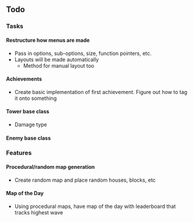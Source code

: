 


## Todo
### Tasks
#### Restructure how menus are made
- Pass in options, sub-options, size, function pointers, etc.
- Layouts will be made automatically
  - Method for manual layout too
#### Achievements
- Create basic implementation of first achievement. Figure out how to tag it onto something

#### Tower base class
- Damage type
#### Enemy base class

### Features

#### Procedural/random map generation
- Create random map and place random houses, blocks, etc
#### Map of the Day
- Using procedural maps, have map of the day with leaderboard that tracks highest wave


